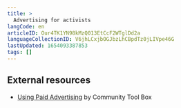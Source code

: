 ```yaml
---
title: >
  Advertising for activists
langCode: en
articleID: Our4TK1YN98kMzQ013EtCcF2WTglDd2a
languageCollectionID: V6jhLCxjbOGJbzLhCBpdTz0jLIVpe46G
lastUpdated: 1654093387853
tags: []
---
```


## External resources

-   [Using Paid Advertising](https://ctb.ku.edu/en/table-of-contents/participation/promoting-interest/paid-advertising/main) by Community Tool Box